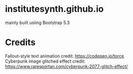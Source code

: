 # institutesynth.github.io
mainly built usiing Bootstrap 5.3

# Credits
Fallout-style text animation credit: https://codepen.io/torce
<br>
Cyberpunk image glitched effect credit: https://www.raresportan.com/cyberpunk-2077-glitch-effect/